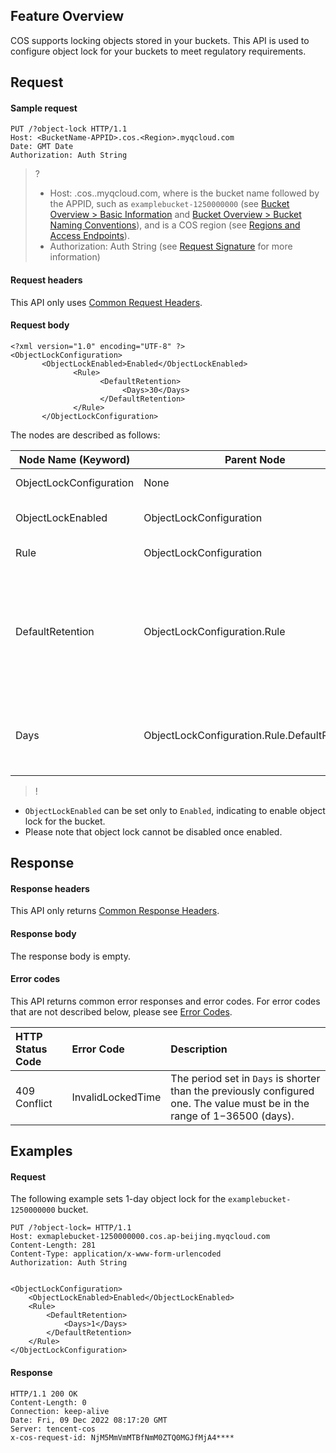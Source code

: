## Feature Overview

COS supports locking objects stored in your buckets. This API is used to configure object lock for your buckets to meet regulatory requirements.

## Request

#### Sample request

```plaintext
PUT /?object-lock HTTP/1.1
Host: <BucketName-APPID>.cos.<Region>.myqcloud.com
Date: GMT Date
Authorization: Auth String 
```

>? 
> - Host: <BucketName-APPID>.cos.<Region>.myqcloud.com, where <BucketName-APPID> is the bucket name followed by the APPID, such as `examplebucket-1250000000` (see [Bucket Overview > Basic Information](https://www.tencentcloud.com/document/product/436/38493) and [Bucket Overview > Bucket Naming Conventions](https://www.tencentcloud.com/document/product/436/13312)), and <Region> is a COS region (see [Regions and Access Endpoints](https://www.tencentcloud.com/document/product/436/6224)).
> - Authorization: Auth String (see [Request Signature](https://www.tencentcloud.com/document/product/436/7778) for more information)
> 

#### Request headers

This API only uses [Common Request Headers](https://www.tencentcloud.com/document/product/436/7728).

#### Request body

```shell
<?xml version="1.0" encoding="UTF-8" ?>
<ObjectLockConfiguration>
       <ObjectLockEnabled>Enabled</ObjectLockEnabled> 
              <Rule> 
                    <DefaultRetention>
                         <Days>30</Days> 
                    </DefaultRetention> 
              </Rule> 
       </ObjectLockConfiguration> 
```

The nodes are described as follows:

| Node Name (Keyword) | Parent Node | Description | Type | Required |
| ----------------------- | --------------------------------------------- | ------------------------------------- | ---------- | -------- |
| ObjectLockConfiguration | None | Object lock configuration | Container | Yes |
| ObjectLockEnabled | ObjectLockConfiguration | Whether to enable object lock | String | Yes |
| Rule | ObjectLockConfiguration | Object lock rule | Containers | Yes |
| DefaultRetention | ObjectLockConfiguration.Rule | Default configuration of the retention period (during which an object remains locked) | Containers | Yes |
| Days | ObjectLockConfiguration.Rule.DefaultRetention | Object retention period, in days. Value range: 1−36500 | Int | Yes |

>!
- `ObjectLockEnabled` can be set only to `Enabled`, indicating to enable object lock for the bucket.
- Please note that object lock cannot be disabled once enabled.

## Response

#### Response headers

This API only returns [Common Response Headers](https://www.tencentcloud.com/document/product/436/7729).

#### Response body

The response body is empty.

#### Error codes

This API returns common error responses and error codes. For error codes that are not described below, please see [Error Codes](https://www.tencentcloud.com/document/product/436/7730).

| HTTP Status Code | Error Code | Description |
| :----------- | :---------------- | :----------------------------------------------------------- |
| 409 Conflict | InvalidLockedTime | The period set in `Days` is shorter than the previously configured one. The value must be in the range of 1−36500 (days). |

## Examples

#### Request

The following example sets 1-day object lock for the `examplebucket-1250000000` bucket.

```plaintext
PUT /?object-lock= HTTP/1.1
Host: exmaplebucket-1250000000.cos.ap-beijing.myqcloud.com
Content-Length: 281
Content-Type: application/x-www-form-urlencoded
Authorization: Auth String


<ObjectLockConfiguration>
    <ObjectLockEnabled>Enabled</ObjectLockEnabled>
    <Rule>
        <DefaultRetention>
            <Days>1</Days>
        </DefaultRetention>
    </Rule>
</ObjectLockConfiguration>
```


#### Response

```plaintext
HTTP/1.1 200 OK
Content-Length: 0
Connection: keep-alive
Date: Fri, 09 Dec 2022 08:17:20 GMT
Server: tencent-cos
x-cos-request-id: NjM5MmVmMTBfNmM0ZTQ0MGJfMjA4****
```







